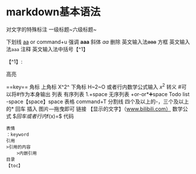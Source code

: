 # markdown基本语法



对文字的特殊标注
一级标题~六级标题~

下划线
<u>aa</u>
or command+u
强调
**aaa**
斜体
*aa*
删除
英文输入法~~aaa~~
方框
英文输入法``aaa``
注释
英文输入法中括号【^1】

【^1】:

高亮

==key==
角标
上角标
X^2^
下角标
H~2~O
或者行内数学公式输入
$x^2$
转义
\#可以将#作为本身输出
列表
有序列表
1.+space
无序列表
+or-or*➕space
Todo list
-space【space】space
表格
command+T
分割线
四个及以上的-，三个及以上的* 回车
插入
图片—拖曳即可
链接
【显示的文字】（www.bilibili.com）
数学公式
$$回车
或者行内$f(x)=$
代码

```回车，右下输入语言
表情
：keyword
引用
>引用的内容
	>内嵌引用
目录
【toc】
```

[^1]: object relational mapping 对象关系映射